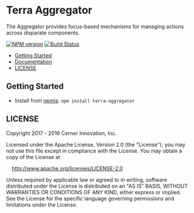 # Terra Aggregator

The Aggregator provides focus-based mechanisms for managing actions across disparate components.

[![NPM version](https://badgen.net/npm/v/terra-aggregator)](https://www.npmjs.org/package/terra-aggregator)
[![Build Status](https://badgen.net/travis/cerner/terra-framework)](https://travis-ci.org/cerner/terra-framework)

- [Getting Started](#getting-started)
- [Documentation](https://github.com/cerner/terra-framework/tree/master/packages/terra-aggregator/docs)
- [LICENSE](#license)

## Getting Started

- Install from [npmjs](https://www.npmjs.com): `npm install terra-aggregator`

## LICENSE

Copyright 2017 - 2019 Cerner Innovation, Inc.

Licensed under the Apache License, Version 2.0 (the "License"); you may not use this file except in compliance with the License. You may obtain a copy of the License at

&nbsp;&nbsp;&nbsp;&nbsp;http://www.apache.org/licenses/LICENSE-2.0

Unless required by applicable law or agreed to in writing, software distributed under the License is distributed on an "AS IS" BASIS, WITHOUT WARRANTIES OR CONDITIONS OF ANY KIND, either express or implied. See the License for the specific language governing permissions and limitations under the License.
